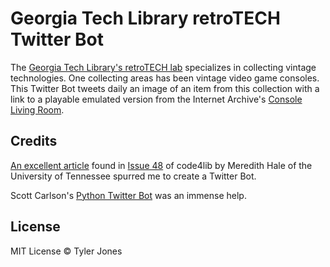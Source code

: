 # Georgia Tech Library retroTECH Twitter Bot
The [Georgia Tech Library's retroTECH lab](http://library.gatech.edu/retrotech) specializes in collecting vintage technologies. One collecting areas has been vintage video game consoles. This Twitter Bot tweets daily an image of an item from this collection with a link to a playable emulated version from the Internet Archive's [Console Living Room](https://archive.org/details/consolelivingroom%26tab=collection?tab=collection).

## Credits
[An excellent article](https://journal.code4lib.org/articles/15112#note11) found in [Issue 48](https://journal.code4lib.org/issues/issues/issue48) of code4lib by Meredith Hale of the University of Tennessee spurred me to create a Twitter Bot.

Scott Carlson's [Python Twitter Bot](https://www.scottcarlson.info/you-should-make-a-twitter-bot/) was an immense help.

## License
MIT License © Tyler Jones